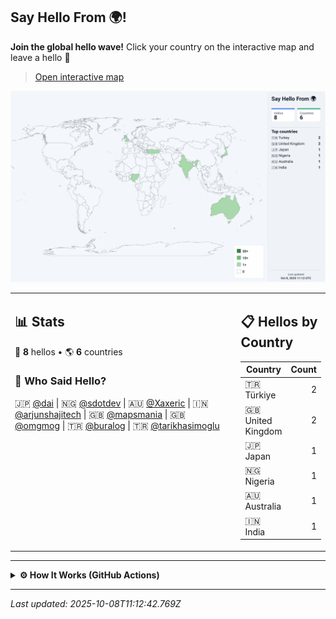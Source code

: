 ## Say Hello From 🌍!

**Join the global hello wave!** Click your country on the interactive map and leave a hello 👋 
> [Open interactive map](https://buralog.github.io/buralog/)

![World map](assets/world.svg)

<table>
<tr>
<td width="80%" valign="top">

## 📊 Stats

👋 **8** hellos • 🌎 **6** countries

### 👥 Who Said Hello?
🇯🇵 [@dai](https://github.com/dai) | 🇳🇬 [@sdotdev](https://github.com/sdotdev) | 🇦🇺 [@Xaxeric](https://github.com/Xaxeric) | 🇮🇳 [@arjunshajitech](https://github.com/arjunshajitech) | 🇬🇧 [@mapsmania](https://github.com/mapsmania) | 🇬🇧 [@omgmog](https://github.com/omgmog) | 🇹🇷 [@buralog](https://github.com/buralog) | 🇹🇷 [@tarikhasimoglu](https://github.com/tarikhasimoglu)

</td>
<td width="20%" valign="top">

## 📋 Hellos by Country
| Country | Count |
|---------|------:|
| 🇹🇷 Türkiye | 2 |
| 🇬🇧 United Kingdom | 2 |
| 🇯🇵 Japan | 1 |
| 🇳🇬 Nigeria | 1 |
| 🇦🇺 Australia | 1 |
| 🇮🇳 India | 1 |
</td>
</tr>
</table>

---

<details>
<summary><strong>⚙️ How It Works (GitHub Actions)</strong></summary>
  
This project uses GitHub Issues + GitHub Actions to keep the map and stats up to date — fully automatic.

1) **Pick a country on the interactive map** → click **“Say hello”**.  
2) You’re sent to **GitHub Issues** with a prefilled title like \`hello|TR\`.  
3) **Submit the issue.** That’s it — the workflow takes over.  
4) The **GitHub Action** (runs on \`issues: opened\`) validates the issue title.
5) It updates the data store (e.g. \`data/visitors.json\`), **increments counts**, and appends your GitHub handle.  
6) It **rebuilds the SVG map** (\`assets/world.svg\`) and **regenerates the README sections** (stats, tables, “Who Said Hello”).  
   - If a README template exists (e.g. \`readme.tpl.md\`), placeholders like \`{{TOTAL_HELLOS}}\`, \`{{COUNTRY_TABLE}}\` are replaced.  
7) The Action **commits & pushes** the changes, **closes your issue with a thank-you message**, and GitHub refreshes the README/Pages.
</details>


--- 
_Last updated: 2025-10-08T11:12:42.769Z_
